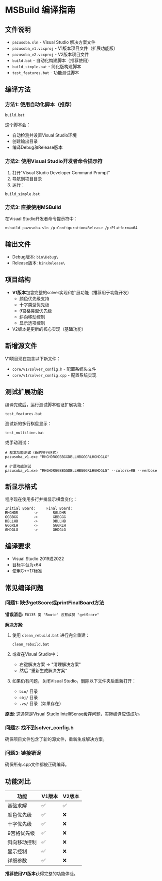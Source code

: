 # MSBuild 编译指南

## 文件说明

- `pazusoba.sln` - Visual Studio 解决方案文件
- `pazusoba_v1.vcxproj` - V1版本项目文件（扩展功能版）
- `pazusoba_v2.vcxproj` - V2版本项目文件
- `build.bat` - 自动化构建脚本（推荐使用）
- `build_simple.bat` - 简化版构建脚本
- `test_features.bat` - 功能测试脚本

## 编译方法

### 方法1: 使用自动化脚本（推荐）
```batch
build.bat
```
这个脚本会：
- 自动检测并设置Visual Studio环境
- 创建输出目录
- 编译Debug和Release版本

### 方法2: 使用Visual Studio开发者命令提示符
1. 打开"Visual Studio Developer Command Prompt"
2. 导航到项目目录
3. 运行：
```batch
build_simple.bat
```

### 方法3: 直接使用MSBuild
在Visual Studio开发者命令提示符中：
```batch
msbuild pazusoba.sln /p:Configuration=Release /p:Platform=x64
```

## 输出文件
- Debug版本: `bin\Debug\`
- Release版本: `bin\Release\`

## 项目结构
- **V1版本**包含完整的solver实现和扩展功能（推荐用于功能开发）
  - 颜色优先级支持
  - 十字类型优先级
  - 9宫格类型优先级
  - 斜向移动控制
  - 显示选项控制
- V2版本是更新的核心实现（基础功能）

## 新增源文件
V1项目现在包含以下新文件：
- `core/v1/solver_config.h` - 配置系统头文件
- `core/v1/solver_config.cpp` - 配置系统实现

## 测试扩展功能

编译完成后，运行测试脚本验证扩展功能：
```batch
test_features.bat
```

测试新的多行棋盘显示：
```batch
test_multiline.bat
```

或手动测试：
```batch
# 基本功能测试（新的多行格式）
pazusoba_v1.exe "RHGHDRGGBBGGDBLLHBGGGRLHGHDGLG"

# 扩展功能测试
pazusoba_v1.exe "RHGHDRGGBBGGDBLLHBGGGRLHGHDGLG" --colors=RB --verbose
```

## 新显示格式

程序现在使用多行并排显示棋盘变化：
```
Initial Board:     Final Board:
RHGHDR       ->       RGLDHR
GGBBGG       ->       GBBGGG
DBLLHB       ->       DBLLHB
GGGRLH       ->       GGGRLH
GHDGLG       ->       GHDGLG
```

## 编译要求
- Visual Studio 2019或2022
- 目标平台为x64
- 使用C++17标准

## 常见编译问题

### 问题1: 缺少getScore或printFinalBoard方法
**错误消息:** `E0135 类 "Route" 没有成员 "getScore"`

**解决方案:**
1. 使用 `clean_rebuild.bat` 进行完全重建：
   ```batch
   clean_rebuild.bat
   ```

2. 或者在Visual Studio中：
   - 右键解决方案 → "清理解决方案"
   - 然后 "重新生成解决方案"

3. 如果仍有问题，关闭Visual Studio，删除以下文件夹后重新打开：
   - `bin/` 目录
   - `obj/` 目录
   - `.vs/` 目录（如果存在）

**原因:** 这通常是Visual Studio IntelliSense缓存问题，实际编译应该成功。

### 问题2: 找不到solver_config.h
确保项目文件包含了新的源文件，重新生成解决方案。

### 问题3: 链接错误
确保所有.cpp文件都被正确编译。

## 功能对比

| 功能 | V1版本 | V2版本 |
|------|--------|--------|
| 基础求解 | ✅ | ✅ |
| 颜色优先级 | ✅ | ❌ |
| 十字优先级 | ✅ | ❌ |
| 9宫格优先级 | ✅ | ❌ |
| 斜向移动控制 | ✅ | ❌ |
| 显示控制 | ✅ | ❌ |
| 详细参数 | ✅ | ❌ |

**推荐使用V1版本**获得完整的功能体验。